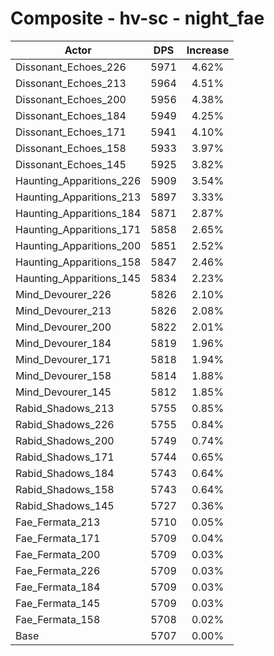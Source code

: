 # Composite - hv-sc - night_fae
| Actor | DPS | Increase |
|---|:---:|:---:|
|Dissonant_Echoes_226|5971|4.62%|
|Dissonant_Echoes_213|5964|4.51%|
|Dissonant_Echoes_200|5956|4.38%|
|Dissonant_Echoes_184|5949|4.25%|
|Dissonant_Echoes_171|5941|4.10%|
|Dissonant_Echoes_158|5933|3.97%|
|Dissonant_Echoes_145|5925|3.82%|
|Haunting_Apparitions_226|5909|3.54%|
|Haunting_Apparitions_213|5897|3.33%|
|Haunting_Apparitions_184|5871|2.87%|
|Haunting_Apparitions_171|5858|2.65%|
|Haunting_Apparitions_200|5851|2.52%|
|Haunting_Apparitions_158|5847|2.46%|
|Haunting_Apparitions_145|5834|2.23%|
|Mind_Devourer_226|5826|2.10%|
|Mind_Devourer_213|5826|2.08%|
|Mind_Devourer_200|5822|2.01%|
|Mind_Devourer_184|5819|1.96%|
|Mind_Devourer_171|5818|1.94%|
|Mind_Devourer_158|5814|1.88%|
|Mind_Devourer_145|5812|1.85%|
|Rabid_Shadows_213|5755|0.85%|
|Rabid_Shadows_226|5755|0.84%|
|Rabid_Shadows_200|5749|0.74%|
|Rabid_Shadows_171|5744|0.65%|
|Rabid_Shadows_184|5743|0.64%|
|Rabid_Shadows_158|5743|0.64%|
|Rabid_Shadows_145|5727|0.36%|
|Fae_Fermata_213|5710|0.05%|
|Fae_Fermata_171|5709|0.04%|
|Fae_Fermata_200|5709|0.03%|
|Fae_Fermata_226|5709|0.03%|
|Fae_Fermata_184|5709|0.03%|
|Fae_Fermata_145|5709|0.03%|
|Fae_Fermata_158|5708|0.02%|
|Base|5707|0.00%|
